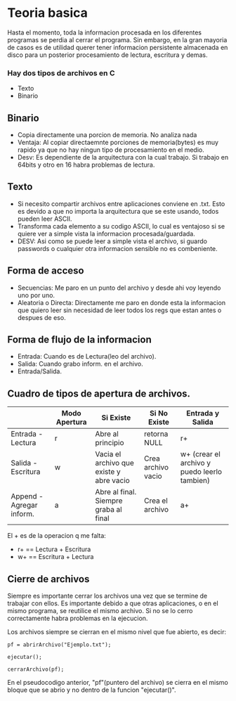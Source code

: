  # Teoria basica
 Hasta el momento, toda la informacion procesada en los diferentes programas se perdia al cerrar el programa. Sin embargo, en la gran mayoria de casos es de utilidad querer
 tener informacion persistente almacenada en disco para un posterior procesamiento de lectura, escritura y demas. 
 
 ### Hay dos tipos de archivos en C

- Texto
- Binario

## Binario
- Copia directamente una porcion de memoria. No analiza nada
- Ventaja: Al copiar directaemnte porciones de memoria(bytes) es muy rapido ya que no hay ningun tipo de procesamiento en el medio.
- Desv: Es dependiente de la arquitectura con la cual trabajo. Si trabajo en 64bits y otro en 16 habra problemas de lectura.

## Texto
- Si necesito compartir archivos entre aplicaciones conviene en .txt. Esto es devido a que no importa la arquitectura que se este usando, todos pueden leer ASCII.
- Transforma cada elemento a su codigo ASCII, lo cual es ventajoso si se quiere ver a simple vista la informacion procesada/guardada.
- DESV: Asi como se puede leer a simple vista el archivo, si guardo passwords o cualquier otra informacion sensible no es combeniente.

## Forma de acceso
- Secuencias: Me paro en un punto del archivo y desde ahi voy leyendo uno por uno.
- Aleatoria o Directa: Directamente me paro en donde esta la informacion que quiero leer sin necesidad de leer todos los regs que estan antes o despues de eso.

## Forma de flujo de la informacion
- Entrada: Cuando es de Lectura(leo del archivo).
- Salida: Cuando grabo inform. en el archivo.
- Entrada/Salida.

## Cuadro de tipos de apertura de archivos.

|  | Modo Apertura | Si Existe | Si No Existe | Entrada y Salida |
|-|-|-|-|-|
| Entrada - Lectura | r | Abre al principio | retorna NULL | r+ |
| Salida - Escritura | w | Vacia el archivo que existe y abre vacio | Crea archivo vacio | w+ (crear el archivo y puedo leerlo tambien) |
| Append - Agregar inform. | a | Abre al final. Siempre graba al final | Crea el archivo | a+ 

El + es de la operacion q me falta:
- r+ == Lectura + Escritura
- w+ == Escritura + Lectura

## Cierre de archivos

Siempre es importante cerrar los archivos una vez que se termine de trabajar con ellos. Es importante debido a que otras aplicaciones, o en el mismo programa,
se reutilice el mismo archivo. Si no se lo cerro correctamente habra problemas en la ejecucion.

Los archivos siempre se cierran en el mismo nivel que fue abierto, es decir:

```
pf = abrirArchivo("Ejemplo.txt");

ejecutar();

cerrarArchivo(pf);
```

En el pseudocodigo anterior, "pf"(puntero del archivo) se cierra en el mismo bloque que se abrio y no dentro de la funcion "ejecutar()".
